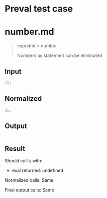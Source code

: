 # Preval test case

# number.md

> exprstmt > number
>
> Numbers as statement can be eliminated

## Input

`````js filename=intro
15;
`````

## Normalized

`````js filename=intro
15;
`````

## Output

`````js filename=intro

`````

## Result

Should call `$` with:
 - eval returned: undefined

Normalized calls: Same

Final output calls: Same

